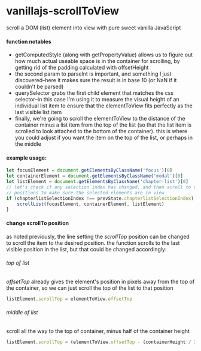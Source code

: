 # vanillajs-scrollToView

scroll a DOM (list) element into view with pure sweet vanilla JavaScript

#### function notables

* getComputedStyle (along with getPropertyValue) allows us to figure out how much actual useable space is in the container for scrolling, by getting rid of the padding calculated with offsetHeight
* the second param to parseInt is important, and something I just discovered–here it makes sure the result is in base 10 (or NaN if it couldn't be parsed)
* querySelector grabs the first child element that matches the css selector–in this case I'm using it to measure the visual height of an individual list item to ensure that the elementToView fits perfectly as the last visible list item
* finally, we're going to scroll the elementToView to the distance of the container minus a list item from the top of the list (so that the list item is scrolled to look attached to the bottom of the container). this is where you could adjust if you want the item on the top of the list, or perhaps in the middle


#### example usage:

```javascript
let focusElement = document.getElementsByClassName('focus')[0]
let containerElement = document.getElementsByClassName('modal')[0]
let listElement = document.getElementsByClassName('chapter-list')[0]
// let's check if any selection index has changed, and then scroll to the correct
// positions to make sure the selected elements are in view
if (chapterlistSelectionIndex !== prevState.chapterlistSelectionIndex) {
    scrollList(focusElement, containerElement, listElement)
}
```

#### change scrollTo position

as noted previously, the line setting the *scrollTop* position can be changed to scroll the item to the desired position.
the function scrolls to the last visible position in the list, but that could be changed accordingly:

###### top of list
*offsetTop* already gives the element's position in pixels away from the top of the container, so we can just scroll the top of the list to that position
```javascript
listElement.scrollTop = elementToView.offsetTop
```

###### middle of list
scroll all the way to the top of container, minus half of the container height
```javascript
listElement.scrollTop = (elementToView.offsetTop - (containerHeight / 2))
```

